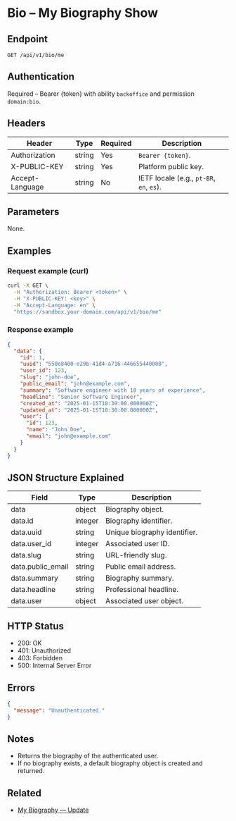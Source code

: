 # Bio – My Biography Show

## Endpoint

```
GET /api/v1/bio/me
```

## Authentication

Required – Bearer {token} with ability `backoffice` and permission `domain:bio`.

## Headers

| Header           | Type   | Required | Description |
| ---------------- | ------ | -------- | ----------- |
| Authorization    | string | Yes      | `Bearer {token}`. |
| X-PUBLIC-KEY     | string | Yes      | Platform public key. |
| Accept-Language  | string | No       | IETF locale (e.g., `pt-BR`, `en`, `es`). |

## Parameters

None.

## Examples

### Request example (curl)

```bash
curl -X GET \
  -H "Authorization: Bearer <token>" \
  -H "X-PUBLIC-KEY: <key>" \
  -H "Accept-Language: en" \
  "https://sandbox.your-domain.com/api/v1/bio/me"
```

### Response example

```json
{
  "data": {
    "id": 1,
    "uuid": "550e8400-e29b-41d4-a716-446655440000",
    "user_id": 123,
    "slug": "john-doe",
    "public_email": "john@example.com",
    "summary": "Software engineer with 10 years of experience",
    "headline": "Senior Software Engineer",
    "created_at": "2025-01-15T10:30:00.000000Z",
    "updated_at": "2025-01-15T10:30:00.000000Z",
    "user": {
      "id": 123,
      "name": "John Doe",
      "email": "john@example.com"
    }
  }
}
```

## JSON Structure Explained

| Field           | Type    | Description |
| --------------- | ------- | ----------- |
| data            | object  | Biography object. |
| data.id         | integer | Biography identifier. |
| data.uuid       | string  | Unique biography identifier. |
| data.user_id    | integer | Associated user ID. |
| data.slug       | string  | URL-friendly slug. |
| data.public_email| string | Public email address. |
| data.summary    | string  | Biography summary. |
| data.headline   | string  | Professional headline. |
| data.user       | object  | Associated user object. |

## HTTP Status

- 200: OK
- 401: Unauthorized
- 403: Forbidden
- 500: Internal Server Error

## Errors

```json
{
  "message": "Unauthenticated."
}
```

## Notes

- Returns the biography of the authenticated user.
- If no biography exists, a default biography object is created and returned.

## Related

- [My Biography — Update](MeBiographyUpdate.md)
